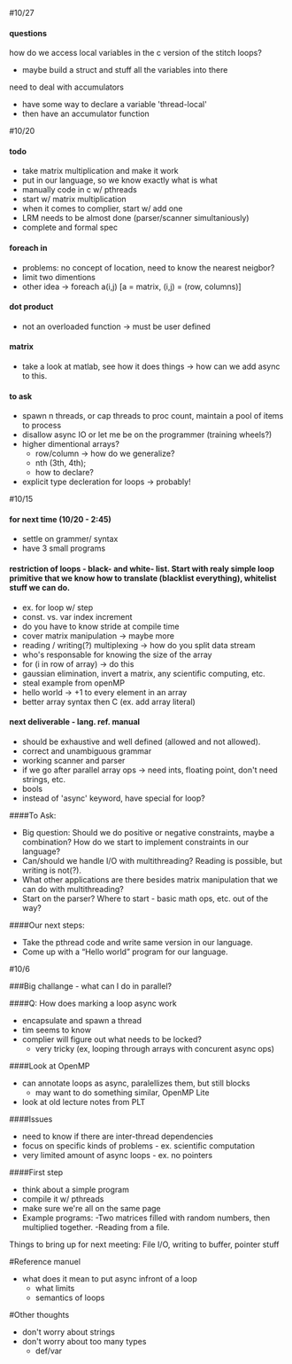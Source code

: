 #10/27

#### questions

how do we access local variables in the c version of the stitch loops?
- maybe build a struct and stuff all the variables into there

need to deal with accumulators
- have some way to declare a variable 'thread-local' 
- then have an accumulator function

#10/20

#### todo
- take matrix multiplication and make it work
- put in our language, so we know exactly what is what
- manually code in c w/ pthreads
- start w/ matrix multiplication
- when it comes to complier, start w/ add one
- LRM needs to be almost done (parser/scanner simultaniously)
- complete and formal spec

#### foreach in
- problems: no concept of location, need to know the nearest neigbor?
- limit two dimentions
- other idea -> foreach a(i,j) [a = matrix, (i,j) = (row, columns)]

#### dot product
- not an overloaded function -> must be user defined

#### matrix
- take a look at matlab, see how it does things -> how can we add async to this.

#### to ask
- spawn n threads, or cap threads to proc count, maintain a pool of items to process
- disallow async IO or let me be on the programmer (training wheels?)
- higher dimentional arrays?
	- row/column -> how do we generalize?
	- nth (3th, 4th);
	- how to declare?
- explicit type decleration for loops -> probably!

#10/15

#### for next time (10/20 - 2:45)
- settle on grammer/ syntax
- have 3 small programs

#### restriction of loops - black- and white- list.  Start with realy simple loop primitive that we know how to translate (blacklist everything), whitelist stuff we can do.  
- ex. for loop w/ step
- const. vs. var index increment
 - do you have to know stride at compile time
 - cover matrix manipulation -> maybe more
- reading / writing(?) multiplexing -> how do you split data stream
- who's responsable for knowing the size of the array
 - for (i in row of array) -> do this
- gaussian elimination, invert a matrix, any scientific computing, etc. 
 - steal example from openMP
- hello world -> +1 to every element in an array
- better array syntax then C (ex. add array literal)

#### next deliverable - lang. ref. manual
- should be exhaustive and well defined (allowed and not allowed).
- correct and unambiguous grammar
- working scanner and parser
- if we go after parallel array ops -> need ints, floating point, don't need strings, etc.
 - bools
- instead of 'async' keyword, have special for loop?

####To Ask:
- Big question: Should we do positive or negative constraints, maybe a combination? How do we start to implement constraints in our language?
- Can/should we handle I/O with multithreading? Reading is possible, but writing is not(?).
- What other applications are there besides matrix manipulation that we can do with multithreading?
- Start on the parser?  Where to start - basic math ops, etc. out of the way?

####Our next steps: 
- Take the pthread code and write same version in our language.
- Come up with a “Hello world” program for our language.

#10/6

###Big challange - what can I do in parallel?

####Q: How does marking a loop async work
- encapsulate and spawn a thread
- tim seems to know
- complier will figure out what needs to be locked?
  - very tricky (ex, looping through arrays with concurent async ops)

####Look at OpenMP
- can annotate loops as async, paralellizes them, but still blocks
  - may want to do something similar, OpenMP Lite
- look at old lecture notes from PLT

####Issues
- need to know if there are inter-thread dependencies
- focus on specific kinds of problems - ex. scientific computation
- very limited amount of async loops - ex. no pointers

####First step
- think about a simple program
- compile it w/ pthreads
- make sure we're all on the same page
- Example programs:
	-Two matrices filled with random numbers, then multiplied together.
	-Reading from a file.

Things to bring up for next meeting: 
	File I/O, writing to buffer, pointer stuff

#Reference manuel
- what does it mean to put async infront of a loop
  - what limits
  - semantics of loops
  
#Other thoughts
- don't worry about strings
- don't worry about too many types
  - def/var
